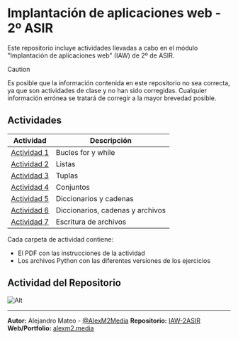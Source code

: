 # Implantación de aplicaciones web - 2º ASIR

Este repositorio incluye actividades llevadas a cabo en el módulo "Implantación de aplicaciones web" (IAW) de 2º de ASIR.

> [!CAUTION]
> Es posible que la información contenida en este repositorio no sea correcta, ya que son actividades de clase y no han sido corregidas. Cualquier información errónea se tratará de corregir a la mayor brevedad posible.

## Actividades

|Actividad|Descripción|
|---|---|
|[Actividad 1](/Actividad1)|Bucles for y while|
|[Actividad 2](/Actividad2)|Listas|
|[Actividad 3](/Actividad3)|Tuplas|
|[Actividad 4](/Actividad4)|Conjuntos|
|[Actividad 5](/Actividad5)|Diccionarios y cadenas|
|[Actividad 6](/Actividad6)|Diccionarios, cadenas y archivos|
|[Actividad 7](/Actividad7)|Escritura de archivos|

Cada carpeta de actividad contiene:
- El PDF con las instrucciones de la actividad
- Los archivos Python con las diferentes versiones de los ejercicios

## Actividad del Repositorio

![Alt](https://repobeats.axiom.co/api/embed/4c698ad29f7dec9f5916ad64b92bb3b12b6d7a1d.svg "Repobeats analytics image")

---
**Autor:** Alejandro Mateo - [@AlexM2Media](https://github.com/AlexM2Media)
**Repositorio:** [IAW-2ASIR](https://github.com/AlexM2Media/IAW-2ASIR)
**Web/Portfolio:** [alexm2.media](https://alexm2.media)

